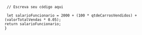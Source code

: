 ```function calculaSalario(qtdeCarrosVendidos, valorTotalVendas) {
 // Escreva seu código aqui

 let salarioFuncionario = 2000 + (100 * qtdeCarrosVendidos) + (valorTotalVendas * 0.05);
return salarioFuncionario;
}

